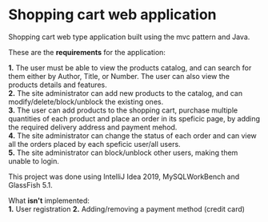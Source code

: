 # Shopping cart web application
Shopping cart web type application built using the mvc pattern and Java. 

These are the **requirements** for the application:

**1.** The user must be able to view the products catalog, and can search for them either by Author, Title, or Number. The user can also view the products details and features.   
**2.** The site administrator can add new products to the catalog, and can modify/delete/block/unblock the existing ones.    
**3.** The user can add products to the shopping cart, purchase multiple quantities of each product and place an order in its speficic page, by adding the required delivery address and payment mehod.  
**4.** The site administrator can change the status of each order and can view all the orders placed by each speficic user/all users.  
**5.** The site administrator can block/unblock other users, making them unable to login.   

This project was done using IntelliJ Idea 2019, MySQLWorkBench and GlassFish 5.1.

What **isn't** implemented:  
**1.** User registration 
**2.** Adding/removing a payment method (credit card)  
